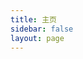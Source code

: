 ```yaml
---
title: 主页
sidebar: false
layout: page
---
```


<script lang="ts" setup>
import CardDate from "../../components/card/date.vue";
const features = {
  title: "思考者",
  description:
    "热爱生命，丰盈存在；手托日月，直面命运。",
  content: [
    {
      title: "苦涩的歌",
      excerpt:
        "生命何为呀？但见痴妄否定短暂，欲望亲吻着颓堕。是纷繁为消亡而存在，绽放的意志才成就了绚烂。",
      date: "2025-04-10",
      link: "/zh/blog/2025-04-10-song-of-life",
      author: "Jianyu MA",
      tag: "情感创作",
      img: "/img/profile/jm_profile_bw.jpg",
    },
    {
      title: "论顾影自怜",
      excerpt:
        "我一直都清楚，顾影自怜就是我最大的敌人，一个必须要打败的心魔。每一次当我反省自己自暴自弃式的沮丧时，我都能够发现它的身影。 ",
      date: "2022-02-09",
      link: "/zh/blog/2022-02-09-feel-sorry-of-oneself",
      author: "Jianyu MA",
      tag: "生活相关",
      img: "/img/profile/jm_profile_bw.jpg",
    },
    {
      title: "控制欲与改变他人",
      link: "/zh/blog/2020-02-04-changing-others-or-control",
      excerpt:
        "如果我们反思自己那些试图改变他人想法的行为，便会频繁地怀疑这是否算是一种控制欲的表现。在本文中这些行为被视作了控制欲的一种表现。尽管我知道这种观点有待商榷，我们还是先顺着这个思路继续思考下去。",
      date: "2020-02-04",
      author: "Jianyu MA",
      tag: "思考",
      img: "/img/profile/jm_profile_bw.jpg",
    },
  ],
};
</script>

<CardDate :features="features" class="border-b-2" />
